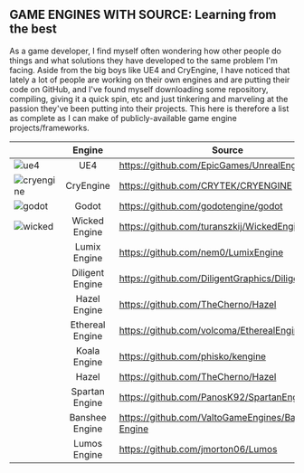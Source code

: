 GAME ENGINES WITH SOURCE: Learning from the best
-----------------------------------

As a game developer, I find myself often wondering how other people do things and what solutions they have developed to the same problem I'm facing. Aside from the big boys like UE4 and CryEngine, I have noticed that lately a lot of people are working on their own engines and are putting their code on GitHub, and I've found myself downloading some repository, compiling, giving it a quick spin, etc and just tinkering and marveling at the passion they've been putting into their projects. This here is therefore a list as complete as I can make of publicly-available game engine projects/frameworks.

|| Engine | Source |
| --- | :---: | --- |
|![ue4](https://github.com/redorav/public_source_engines/blob/master/logos/ue4_64px.png)| UE4 | https://github.com/EpicGames/UnrealEngine |
|![cryengine](https://github.com/redorav/public_source_engines/blob/master/logos/cryengine_64px.png)| CryEngine | https://github.com/CRYTEK/CRYENGINE |
|![godot](https://github.com/redorav/public_source_engines/blob/master/logos/godot_64px.png)| Godot | https://github.com/godotengine/godot |
|![wicked](https://github.com/redorav/public_source_engines/blob/master/logos/wicked_64px.png)| Wicked Engine | https://github.com/turanszkij/WickedEngine |
|| Lumix Engine | https://github.com/nem0/LumixEngine |
|| Diligent Engine | https://github.com/DiligentGraphics/DiligentEngine |
|| Hazel Engine | https://github.com/TheCherno/Hazel |
|| Ethereal Engine | https://github.com/volcoma/EtherealEngine |
|| Koala Engine | https://github.com/phisko/kengine |
|| Hazel | https://github.com/TheCherno/Hazel |
|| Spartan Engine | https://github.com/PanosK92/SpartanEngine |
|| Banshee Engine | https://github.com/ValtoGameEngines/Banshee-Engine |
|| Lumos Engine | https://github.com/jmorton06/Lumos |
